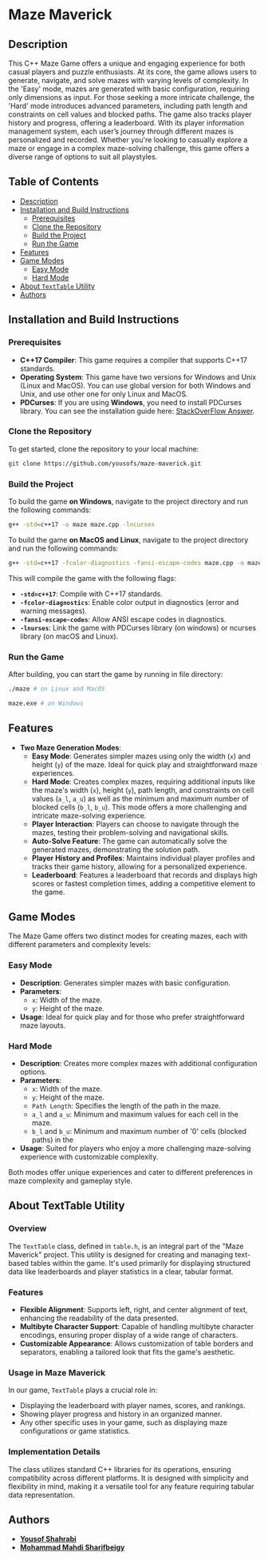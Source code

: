 # Maze Maverick
## Description
This C++ Maze Game offers a unique and engaging experience for both casual players and puzzle enthusiasts. At its core, the game allows users to generate, navigate, and solve mazes with varying levels of complexity. In the 'Easy' mode, mazes are generated with basic configuration, requiring only dimensions as input. For those seeking a more intricate challenge, the 'Hard' mode introduces advanced parameters, including path length and constraints on cell values and blocked paths. The game also tracks player history and progress, offering a leaderboard. With its player information management system, each user’s journey through different mazes is personalized and recorded. Whether you're looking to casually explore a maze or engage in a complex maze-solving challenge, this game offers a diverse range of options to suit all playstyles.

## Table of Contents
- [Description](#description)
- [Installation and Build Instructions](#installation-and-build-instructions)
  - [Prerequisites](#prerequisites)
  - [Clone the Repository](#clone-the-repository)
  - [Build the Project](#build-the-project)
  - [Run the Game](#run-the-game)
- [Features](#features)
- [Game Modes](#game-modes)
  - [Easy Mode](#easy-mode)
  - [Hard Mode](#hard-mode)
- [About `TextTable` Utility](#about-texttable-utility)
- [Authors](#authors)



## Installation and Build Instructions
### Prerequisites
- **C++17 Compiler**: This game requires a compiler that supports C++17 standards.
- **Operating System**: This game have two versions for Windows and Unix (Linux and MacOS). You can use global version for both Windows and Unix, and use other one for only Linux and MacOS.
- **PDCurses**: If you are using **Windows**, you need to install PDCurses library. You can see the installation guide here: [StackOverFlow Answer](https://stackoverflow.com/a/69632679/16009366).

### Clone the Repository
To get started, clone the repository to your local machine:
```bash
git clone https://github.com/yousofs/maze-maverick.git
```
### Build the Project
To build the game **on Windows**, navigate to the project directory and run the following commands:
```bash
g++ -std=c++17 -o maze maze.cpp -lncurses
```
To build the game **on MacOS and Linux**, navigate to the project directory and run the following commands:
```bash
g++ -std=c++17 -fcolor-diagnostics -fansi-escape-codes maze.cpp -o maze -lncurses
```
This will compile the game with the following flags:
- **`-std=c++17`**: Compile with C++17 standards.
- **`-fcolor-diagnostics`**: Enable color output in diagnostics (error and warning messages).
- **`-fansi-escape-codes`**: Allow ANSI escape codes in diagnostics.
- **`-lnurses`**: Link the game with PDCurses library (on windows) or ncurses library (on macOS and Linux).

### Run the Game
After building, you can start the game by running in file directory:
```bash
./maze # on Linux and MacOS
```
```bash
maze.exe # on Windows
```

## Features
- **Two Maze Generation Modes**:
    - **Easy Mode**: Generates simpler mazes using only the width (`x`) and height (`y`) of the maze. Ideal for quick play and straightforward maze experiences.
    - **Hard Mode**: Creates complex mazes, requiring additional inputs like the maze's width (`x`), height (`y`), path length, and constraints on cell values (`a_l`, `a_u`) as well as the minimum and maximum number of blocked cells (`b_l`, `b_u`). This mode offers a more challenging and intricate maze-solving experience.
    - **Player Interaction**: Players can choose to navigate through the mazes, testing their problem-solving and navigational skills.
    - **Auto-Solve Feature**: The game can automatically solve the generated mazes, demonstrating the solution path.
    - **Player History and Profiles**: Maintains individual player profiles and tracks their game history, allowing for a personalized experience.
    - **Leaderboard**: Features a leaderboard that records and displays high scores or fastest completion times, adding a competitive element to the game.

## Game Modes
The Maze Game offers two distinct modes for creating mazes, each with different parameters and complexity levels:
### Easy Mode
- **Description**: Generates simpler mazes with basic configuration.
- **Parameters**:
    - `x`: Width of the maze.
    - `y`: Height of the maze.
- **Usage**: Ideal for quick play and for those who prefer straightforward maze layouts.

### Hard Mode
- **Description**:  Creates more complex mazes with additional configuration options.
- **Parameters**:
    - `x`: Width of the maze.
    - `y`: Height of the maze.
    - `Path Length`: Specifies the length of the path in the maze.
    - `a_l` and `a_u`: Minimum and maximum values for each cell in the maze.
    - `b_l` and `b_u`: Minimum and maximum number of '0' cells (blocked paths) in the 
- **Usage**: Suited for players who enjoy a more challenging maze-solving experience with customizable complexity.

Both modes offer unique experiences and cater to different preferences in maze complexity and gameplay style.

## About TextTable Utility
### Overview
The `TextTable` class, defined in `table.h`, is an integral part of the "Maze Maverick" project. This utility is designed for creating and managing text-based tables within the game. It's used primarily for displaying structured data like leaderboards and player statistics in a clear, tabular format.

### Features
- **Flexible Alignment**: Supports left, right, and center alignment of text, enhancing the readability of the data presented.
- **Multibyte Character Support**: Capable of handling multibyte character encodings, ensuring proper display of a wide range of characters.
- **Customizable Appearance**: Allows customization of table borders and separators, enabling a tailored look that fits the game's aesthetic.

### Usage in Maze Maverick
In our game, `TextTable` plays a crucial role in:

- Displaying the leaderboard with player names, scores, and rankings.
- Showing player progress and history in an organized manner.
- Any other specific uses in your game, such as displaying maze configurations or game statistics.

### Implementation Details
The class utilizes standard C++ libraries for its operations, ensuring compatibility across different platforms. It is designed with simplicity and flexibility in mind, making it a versatile tool for any feature requiring tabular data representation.

## Authors
- **[Yousof Shahrabi](https://github.com/yousofs)**
- **[Mohammad Mahdi Sharifbeigy](https://github.com/MohammadMahdi-Sharifbeigy)**
